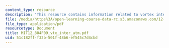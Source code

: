 ```yaml
---
content_type: resource
description: 'This resource contains information related to vortex interaction. '
file: /media/https%3A/open-learning-course-data-rc.s3.amazonaws.com/12-804-large-scale-flow-dynamics-lab-fall-2009/51c182fff32b501f48b6ef545c7d4cbd_MIT12_804F09_vtx_inter_atm.pdf
file_type: application/pdf
resourcetype: Document
title: MIT12_804F09_vtx_inter_atm.pdf
uid: 51c182ff-f32b-501f-48b6-ef545c7d4cbd
---
```

